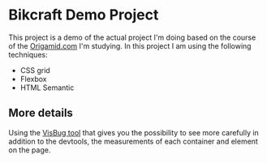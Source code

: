 # Bikcraft Demo Project

This project is a demo of the actual project I'm doing based on the course of the [Origamid.com](https://www.origamid.com/) I'm studying. In this project I am using the following techniques:

- CSS grid
- Flexbox
- HTML Semantic

## More details
Using the [VisBug tool](https://chromewebstore.google.com/detail/visbug/cdockenadnadldjbbgcallicgledbeoc) that gives you the possibility to see more carefully in addition to the devtools, the measurements of each container and element on the page.
